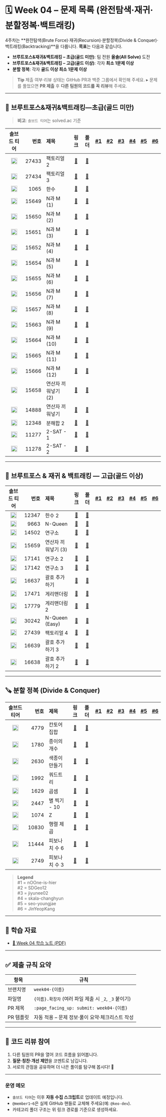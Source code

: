 # 🗓️ Week 04 – 문제 목록 (완전탐색·재귀·분할정복·백트래킹)

4주차는 \*\*완전탐색(Brute Force)·재귀(Recursion)·분할정복(Divide & Conquer)·백트래킹(Backtracking)\*\*을 다룹니다.
**목표**는 다음과 같습니다.

* **브루트포스&재귀&백트래킹 – 초급(골드 미만)**: 팀 전원 **올솔(All Solve)** 도전
* **브루트포스&재귀&백트래킹 – 고급(골드 이상)**: 각자 **최소 1문제 이상**
* **분할 정복**: 각자 **골드 이상 최소 1문제 이상**

> **Tip**
> 제출 여부·리뷰 상태는 GitHub PR과 백준 그룹에서 확인해 주세요.
> ▸ 문제를 풀었으면 **PR 제출** 후 **다른 팀원의 코드를 꼭 리뷰**해 주세요.

---

## 🧩 브루트포스&재귀&백트래킹—초급(골드 미만)

> **비고**: `솔브드 티어`는 solved.ac 기준

| 솔브드 티어 | 번호 | 제목 | 링크 | 폴더 | <a href="https://github.com/nOOne-is-hier" title="nOOne-is-hier">#1</a> | <a href="https://github.com/SDGeo12" title="SDGeo12">#2</a> | <a href="https://github.com/jiyunee02" title="jiyunee02">#3</a> | <a href="https://github.com/skala-changhyun" title="skala-changhyun">#4</a> | <a href="https://github.com/seo-youngjae" title="seo-youngjae">#5</a> | <a href="https://github.com/JinYeopKang" title="JinYeopKang">#6</a> |
|:---:|---:|:---|:---:|:---:|:---:|:---:|:---:|:---:|:---:|:---:|
| <img src="https://static.solved.ac/tier_small/1.svg" alt="Bronze V" width="20"/>   | 27433 | 팩토리얼 2       | [🔗](https://www.acmicpc.net/problem/27433) | [📁](./브루트포스&재귀&백트래킹-초급/boj_27433_팩토리얼_2)     |    |    |    |    |    |    |
| <img src="https://static.solved.ac/tier_small/1.svg" alt="Bronze V" width="20"/>   | 27434 | 팩토리얼 3       | [🔗](https://www.acmicpc.net/problem/27434) | [📁](./브루트포스&재귀&백트래킹-초급/boj_27434_팩토리얼_3)     |    |    |    |    |    |    |
| <img src="https://static.solved.ac/tier_small/7.svg" alt="Silver IV" width="20"/>  | 1065 | 한수           | [🔗](https://www.acmicpc.net/problem/1065) | [📁](./브루트포스&재귀&백트래킹-초급/boj_1065_한수)          |    |    |    |    |    |    |
| <img src="https://static.solved.ac/tier_small/8.svg" alt="Silver III" width="20"/> | 15649 | N과 M (1)     | [🔗](https://www.acmicpc.net/problem/15649) | [📁](./브루트포스&재귀&백트래킹-초급/boj_15649_N과_M_(1))     |    |    |    |    |    |    |
| <img src="https://static.solved.ac/tier_small/8.svg" alt="Silver III" width="20"/> | 15650 | N과 M (2)     | [🔗](https://www.acmicpc.net/problem/15650) | [📁](./브루트포스&재귀&백트래킹-초급/boj_15650_N과_M_(2))     |    |    |    |    |    |    |
| <img src="https://static.solved.ac/tier_small/8.svg" alt="Silver III" width="20"/> | 15651 | N과 M (3)     | [🔗](https://www.acmicpc.net/problem/15651) | [📁](./브루트포스&재귀&백트래킹-초급/boj_15651_N과_M_(3))     |    |    |    |    |    |    |
| <img src="https://static.solved.ac/tier_small/8.svg" alt="Silver III" width="20"/> | 15652 | N과 M (4)     | [🔗](https://www.acmicpc.net/problem/15652) | [📁](./브루트포스&재귀&백트래킹-초급/boj_15652_N과_M_(4))     |    |    |    |    |    |    |
| <img src="https://static.solved.ac/tier_small/8.svg" alt="Silver III" width="20"/> | 15654 | N과 M (5)     | [🔗](https://www.acmicpc.net/problem/15654) | [📁](./브루트포스&재귀&백트래킹-초급/boj_15654_N과_M_(5))     |    |    |    |    |    |    |
| <img src="https://static.solved.ac/tier_small/8.svg" alt="Silver III" width="20"/> | 15655 | N과 M (6)     | [🔗](https://www.acmicpc.net/problem/15655) | [📁](./브루트포스&재귀&백트래킹-초급/boj_15655_N과_M_(6))     |    |    |    |    |    |    |
| <img src="https://static.solved.ac/tier_small/8.svg" alt="Silver III" width="20"/> | 15656 | N과 M (7)     | [🔗](https://www.acmicpc.net/problem/15656) | [📁](./브루트포스&재귀&백트래킹-초급/boj_15656_N과_M_(7))     |    |    |    |    |    |    |
| <img src="https://static.solved.ac/tier_small/8.svg" alt="Silver III" width="20"/> | 15657 | N과 M (8)     | [🔗](https://www.acmicpc.net/problem/15657) | [📁](./브루트포스&재귀&백트래킹-초급/boj_15657_N과_M_(8))     |    |    |    |    |    |    |
| <img src="https://static.solved.ac/tier_small/9.svg" alt="Silver II" width="20"/>  | 15663 | N과 M (9)     | [🔗](https://www.acmicpc.net/problem/15663) | [📁](./브루트포스&재귀&백트래킹-초급/boj_15663_N과_M_(9))     |    |    |    |    |    |    |
| <img src="https://static.solved.ac/tier_small/9.svg" alt="Silver II" width="20"/>  | 15664 | N과 M (10)    | [🔗](https://www.acmicpc.net/problem/15664) | [📁](./브루트포스&재귀&백트래킹-초급/boj_15664_N과_M_(10))    |    |    |    |    |    |    |
| <img src="https://static.solved.ac/tier_small/9.svg" alt="Silver II" width="20"/>  | 15665 | N과 M (11)    | [🔗](https://www.acmicpc.net/problem/15665) | [📁](./브루트포스&재귀&백트래킹-초급/boj_15665_N과_M_(11))    |    |    |    |    |    |    |
| <img src="https://static.solved.ac/tier_small/9.svg" alt="Silver II" width="20"/>  | 15666 | N과 M (12)    | [🔗](https://www.acmicpc.net/problem/15666) | [📁](./브루트포스&재귀&백트래킹-초급/boj_15666_N과_M_(12))    |    |    |    |    |    |    |
| <img src="https://static.solved.ac/tier_small/9.svg" alt="Silver II" width="20"/>  | 15658 | 연산자 끼워넣기 (2) | [🔗](https://www.acmicpc.net/problem/15658) | [📁](./브루트포스&재귀&백트래킹-초급/boj_15658_연산자_끼워넣기_(2)) |    |    |    |    |    |    |
| <img src="https://static.solved.ac/tier_small/10.svg" alt="Silver I" width="20"/>  | 14888 | 연산자 끼워넣기     | [🔗](https://www.acmicpc.net/problem/14888) | [📁](./브루트포스&재귀&백트래킹-초급/boj_14888_연산자_끼워넣기)   |    |    |    |    |    |    |
| <img src="https://static.solved.ac/tier_small/10.svg" alt="Silver I" width="20"/>  | 12348 | 분해합 2        | [🔗](https://www.acmicpc.net/problem/12348) | [📁](./브루트포스&재귀&백트래킹-초급/boj_12348_분해합_2)      |    |    |    |    |    |    |
| <img src="https://static.solved.ac/tier_small/10.svg" alt="Silver I" width="20"/>  | 11277 | 2-SAT - 1    | [🔗](https://www.acmicpc.net/problem/11277) | [📁](./브루트포스&재귀&백트래킹-초급/boj_11277_2-SAT_-_1)  |    |    |    |    |    |    |
| <img src="https://static.solved.ac/tier_small/10.svg" alt="Silver I" width="20"/>  | 11278 | 2-SAT - 2    | [🔗](https://www.acmicpc.net/problem/11278) | [📁](./브루트포스&재귀&백트래킹-초급/boj_11278_2-SAT_-_2)  |    |    |    |    |    |    |

---

## 🧠 브루트포스 & 재귀 & 백트래킹 — 고급(골드 이상)

| 솔브드 티어 | 번호 | 제목 | 링크 | 폴더 | <a href="https://github.com/nOOne-is-hier" title="nOOne-is-hier">#1</a> | <a href="https://github.com/SDGeo12" title="SDGeo12">#2</a> | <a href="https://github.com/jiyunee02" title="jiyunee02">#3</a> | <a href="https://github.com/skala-changhyun" title="skala-changhyun">#4</a> | <a href="https://github.com/seo-youngjae" title="seo-youngjae">#5</a> | <a href="https://github.com/JinYeopKang" title="JinYeopKang">#6</a> |
|:---:|---:|:---|:---:|:---:|:---:|:---:|:---:|:---:|:---:|:---:|
| <img src="https://static.solved.ac/tier_small/11.svg" alt="Gold V" width="20"/>   | 12347 | 한수 2           | [🔗](https://www.acmicpc.net/problem/12347) | [📁](./브루트포스&재귀&백트래킹-고급/boj_12347_한수_2)         |    |    |    |    |    |    |
| <img src="https://static.solved.ac/tier_small/12.svg" alt="Gold IV" width="20"/>  |  9663 | N-Queen        | [🔗](https://www.acmicpc.net/problem/9663)  | [📁](./브루트포스&재귀&백트래킹-고급/boj_9663_N_Queen)       |    |    |    |    |    |    |
| <img src="https://static.solved.ac/tier_small/12.svg" alt="Gold IV" width="20"/>  | 14502 | 연구소            | [🔗](https://www.acmicpc.net/problem/14502) | [📁](./브루트포스&재귀&백트래킹-고급/boj_14502_연구소)          |    |    |    |    |    |    |
| <img src="https://static.solved.ac/tier_small/12.svg" alt="Gold IV" width="20"/>  | 15659 | 연산자 끼워넣기 (3)   | [🔗](https://www.acmicpc.net/problem/15659) | [📁](./브루트포스&재귀&백트래킹-고급/boj_15659_연산자_끼워넣기_(3))   |    |    |    |    |    |    |
| <img src="https://static.solved.ac/tier_small/12.svg" alt="Gold IV" width="20"/>  | 17141 | 연구소 2          | [🔗](https://www.acmicpc.net/problem/17141) | [📁](./브루트포스&재귀&백트래킹-고급/boj_17141_연구소_2)        |    |    |    |    |    |    |
| <img src="https://static.solved.ac/tier_small/13.svg" alt="Gold III" width="20"/> | 17142 | 연구소 3          | [🔗](https://www.acmicpc.net/problem/17142) | [📁](./브루트포스&재귀&백트래킹-고급/boj_17142_연구소_3)        |    |    |    |    |    |    |
| <img src="https://static.solved.ac/tier_small/13.svg" alt="Gold III" width="20"/> | 16637 | 괄호 추가하기        | [🔗](https://www.acmicpc.net/problem/16637) | [📁](./브루트포스&재귀&백트래킹-고급/boj_16637_괄호_추가하기)      |    |    |    |    |    |    |
| <img src="https://static.solved.ac/tier_small/13.svg" alt="Gold III" width="20"/> | 17471 | 게리맨더링          | [🔗](https://www.acmicpc.net/problem/17471) | [📁](./브루트포스&재귀&백트래킹-고급/boj_17471_게리맨더링)        |    |    |    |    |    |    |
| <img src="https://static.solved.ac/tier_small/14.svg" alt="Gold II" width="20"/>  | 17779 | 게리맨더링 2        | [🔗](https://www.acmicpc.net/problem/17779) | [📁](./브루트포스&재귀&백트래킹-고급/boj_17779_게리맨더링_2)      |    |    |    |    |    |    |
| <img src="https://static.solved.ac/tier_small/13.svg" alt="Gold III" width="20"/> | 30242 | N-Queen (Easy) | [🔗](https://www.acmicpc.net/problem/30242) | [📁](./브루트포스&재귀&백트래킹-고급/boj_30242_N_Queen_(Easy)) |    |    |    |    |    |    |
| <img src="https://static.solved.ac/tier_small/14.svg" alt="Gold II" width="20"/>  | 27439 | 팩토리얼 4         | [🔗](https://www.acmicpc.net/problem/27439) | [📁](./브루트포스&재귀&백트래킹-고급/boj_27439_팩토리얼_4)       |    |    |    |    |    |    |
| <img src="https://static.solved.ac/tier_small/14.svg" alt="Gold II" width="20"/>  | 16639 | 괄호 추가하기 3      | [🔗](https://www.acmicpc.net/problem/16639) | [📁](./브루트포스&재귀&백트래킹-고급/boj_16639_괄호_추가하기_3)    |    |    |    |    |    |    |
| <img src="https://static.solved.ac/tier_small/15.svg" alt="Gold I" width="20"/>   | 16638 | 괄호 추가하기 2      | [🔗](https://www.acmicpc.net/problem/16638) | [📁](./브루트포스&재귀&백트래킹-고급/boj_16638_괄호_추가하기_2)    |    |    |    |    |    |    |

---

## 🪚 분할 정복 (Divide & Conquer)

| 솔브드 티어 | 번호 | 제목 | 링크 | 폴더 | <a href="https://github.com/nOOne-is-hier" title="nOOne-is-hier">#1</a> | <a href="https://github.com/SDGeo12" title="SDGeo12">#2</a> | <a href="https://github.com/jiyunee02" title="jiyunee02">#3</a> | <a href="https://github.com/skala-changhyun" title="skala-changhyun">#4</a> | <a href="https://github.com/seo-youngjae" title="seo-youngjae">#5</a> | <a href="https://github.com/JinYeopKang" title="JinYeopKang">#6</a> |
|:---:|---:|:---|:---:|:---:|:---:|:---:|:---:|:---:|:---:|:---:|
| <img src="https://static.solved.ac/tier_small/8.svg" alt="Silver III" width="20"/> |  4779 | 칸토어 집합    | [🔗](https://www.acmicpc.net/problem/4779)  | [📁](./분할정복/boj_4779_칸토어_집합)    |    |    |    |    |    |    |
| <img src="https://static.solved.ac/tier_small/9.svg" alt="Silver II" width="20"/>  |  1780 | 종이의 개수    | [🔗](https://www.acmicpc.net/problem/1780)  | [📁](./분할정복/boj_1780_종이의_개수)    |    |    |    |    |    |    |
| <img src="https://static.solved.ac/tier_small/9.svg" alt="Silver II" width="20"/>  |  2630 | 색종이 만들기   | [🔗](https://www.acmicpc.net/problem/2630)  | [📁](./분할정복/boj_2630_색종이_만들기)   |    |    |    |    |    |    |
| <img src="https://static.solved.ac/tier_small/10.svg" alt="Silver I" width="20"/>  |  1992 | 쿼드트리      | [🔗](https://www.acmicpc.net/problem/1992)  | [📁](./분할정복/boj_1992_쿼드트리)      |    |    |    |    |    |    |
| <img src="https://static.solved.ac/tier_small/10.svg" alt="Silver I" width="20"/>  |  1629 | 곱셈        | [🔗](https://www.acmicpc.net/problem/1629)  | [📁](./분할정복/boj_1629_곱셈)        |    |    |    |    |    |    |
| <img src="https://static.solved.ac/tier_small/11.svg" alt="Gold V" width="20"/>    |  2447 | 별 찍기 - 10 | [🔗](https://www.acmicpc.net/problem/2447)  | [📁](./분할정복/boj_2447_별_찍기_10)   |    |    |    |    |    |    |
| <img src="https://static.solved.ac/tier_small/11.svg" alt="Gold V" width="20"/>    |  1074 | Z         | [🔗](https://www.acmicpc.net/problem/1074)  | [📁](./분할정복/boj_1074_Z)         |    |    |    |    |    |    |
| <img src="https://static.solved.ac/tier_small/12.svg" alt="Gold IV" width="20"/>   | 10830 | 행렬 제곱     | [🔗](https://www.acmicpc.net/problem/10830) | [📁](./분할정복/boj_10830_행렬_제곱)    |    |    |    |    |    |    |
| <img src="https://static.solved.ac/tier_small/14.svg" alt="Gold II" width="20"/>   | 11444 | 피보나치 수 6  | [🔗](https://www.acmicpc.net/problem/11444) | [📁](./분할정복/boj_11444_피보나치_수_6) |    |    |    |    |    |    |
| <img src="https://static.solved.ac/tier_small/14.svg" alt="Gold II" width="20"/>   |  2749 | 피보나치 수 3  | [🔗](https://www.acmicpc.net/problem/2749)  | [📁](./분할정복/boj_2749_피보나치_수_3)  |    |    |    |    |    |    |

> **Legend**  
> #1 = nOOne-is-hier  
> #2 = SDGeo12  
> #3 = jiyunee02  
> #4 = skala-changhyun  
> #5 = seo-youngjae  
> #6 = JinYeopKang
---

## 📝 학습 자료

* [📄 Week 04 학습 노트 (PDF)](../../docs/study-note-week04.pdf)

---

## ✅ 제출 규칙 요약

| 항목     | 규칙                                     |
| ------ | -------------------------------------- |
| 브랜치명   | `week04-{이름}`                          |
| 파일명    | `{이름}.확장자` (여러 파일 제출 시 `_2`, `_3` 붙이기) |
| PR 제목  | `:page_facing_up: submit: week04-{이름}` |
| PR 템플릿 | 자동 적용 – 문제 정보·풀이 요약·체크리스트 작성           |

---

## 💬 코드 리뷰 참여

1. 다른 팀원의 PR을 열어 코드 흐름을 읽어봅니다.
2. **질문·칭찬·개선 제안**을 코멘트로 남깁니다.
3. 서로의 관점을 공유하며 더 나은 풀이를 탐구해 봅시다! 🚀

---

### 운영 메모

* `솔브드 티어`는 이후 **자동 수집 스크립트**로 업데이트 예정입니다.
* `@member1~6`은 실제 GitHub 핸들로 교체해 주세요(예: `@keo-dev`).
* 카테고리 폴더 구조는 위 링크 경로를 기준으로 생성하세요.
